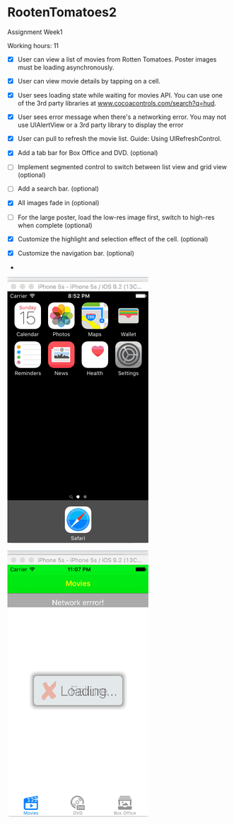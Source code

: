 # RootenTomatoes2
Assignment Week1

Working hours: 11


* [x]  User can view a list of movies from Rotten Tomatoes. Poster images must be loading asynchronously.
  
* [x]  User can view movie details by tapping on a cell.

* [x]  User sees loading state while waiting for movies API. You can use one of the 3rd party libraries at www.cocoacontrols.com/search?q=hud.

* [x]  User sees error message when there's a networking error. You may not use UIAlertView or a 3rd party library to display the error

* [x]  User can pull to refresh the movie list. Guide: Using UIRefreshControl.

* [x]  Add a tab bar for Box Office and DVD. (optional)
	
* [ ]  Implement segmented control to switch between list view and grid view (optional)
	
* [ ]  Add a search bar. (optional)
	
* [x]  All images fade in (optional)
	
* [ ]  For the large poster, load the low-res image first, switch to high-res when complete (optional)
	
* [x]  Customize the highlight and selection effect of the cell. (optional)
	
* [x]  Customize the navigation bar. (optional)
* 

![Video Walkthrough](Rotten1.gif)

![Video Walkthrough](Rotten2.gif)
